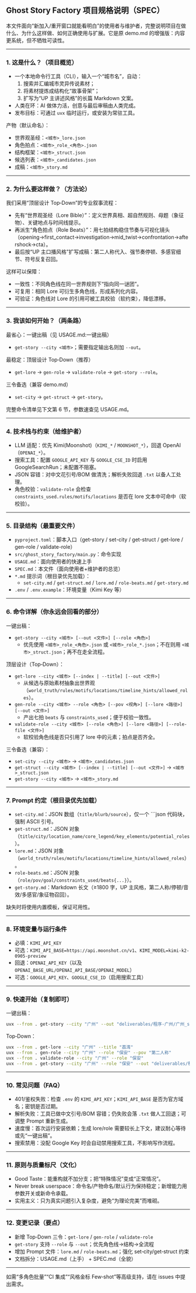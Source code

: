 ## Ghost Story Factory 项目规格说明（SPEC）

本文件面向“新加入/重开窗口就能看明白”的使用者与维护者，完整说明项目在做什么、为什么这样做、如何正确使用与扩展。它是原 demo.md 的增强版：内容更系统，但不牺牲可读性。

---

### 1. 这是什么？（项目概览）

- 一个本地命令行工具（CLI），输入一个“城市名”，自动：
  1) 搜索并汇编城市灵异传说素材；
  2) 将素材提炼成结构化“故事骨架”；
  3) 扩写为“UP 主讲述风格”的长篇 Markdown 文案。
- 人类在环：AI 做体力活，创意与最后审稿由人类完成。
- 发布目标：可通过 `uvx` 临时运行，或安装为常驻工具。

产物（默认命名）：
- 世界观圣经：`<城市>_lore.json`
- 角色拍点：`<城市>_role_<角色>.json`
- 结构框架：`<城市>_struct.json`
- 候选列表：`<城市>_candidates.json`
- 成稿：`<城市>_story.md`

---

### 2. 为什么要这样做？（方法论）

我们采用“顶层设计 Top‑Down”的专业叙事流程：
- 先有“世界观圣经（Lore Bible）”：定义世界真相、超自然规则、母题（象征物）、关键地点与时间线提示。
- 再派生“角色拍点（Role Beats）”：用七拍结构稳住节奏与可视化镜头（opening→first_contact→investigation→mid_twist→confrontation→aftershock→cta）。
- 最后按“UP 主口播风格”扩写成稿：第二人称代入、强节奏停顿、多感官细节、符号反复召回。

这样可以保障：
- 一致性：不同角色线在同一世界规则下“指向同一谜团”。
- 可复用：相同 Lore 可衍生多角色线，形成系列化内容。
- 可验证：角色线对 Lore 的引用可被工具校验（软约束），降低漂移。

---

### 3. 我该如何开始？（两条路）

最省心：一键出稿（见 USAGE.md:一键出稿）
- `get-story --city <城市>`；需要指定输出名则加 `--out`。

最稳定：顶层设计 Top‑Down（推荐）
- `get-lore` → `gen-role` → `validate-role` → `get-story --role`。

三令备选（兼容 demo.md）
- `set-city` → `get-struct` → `get-story`。

完整命令清单见下文第 6 节，参数速查见 USAGE.md。

---

### 4. 技术栈与约束（给维护者）

- LLM 适配：优先 Kimi(Moonshot)（`KIMI_*` / `MOONSHOT_*`），回退 OpenAI（`OPENAI_*`）。
- 搜索工具：配置 `GOOGLE_API_KEY` 与 `GOOGLE_CSE_ID` 时启用 GoogleSearchRun；未配置不阻塞。
- JSON 容错：对中文花引号/BOM 做清洗；解析失败回退 `.txt` 以备人工处理。
- 角色校验：`validate-role` 会检查 `constraints_used.rules/motifs/locations` 是否在 lore 文本中可命中（软校验）。

---

### 5. 目录结构（最重要文件）

- `pyproject.toml`：脚本入口（get-story / set-city / get-struct / get-lore / gen-role / validate-role）
- `src/ghost_story_factory/main.py`：命令实现
- `USAGE.md`：面向使用者的快速上手
- `SPEC.md`：本文件（面向使用者+维护者的总览）
- `*.md` 提示词（根目录优先加载）：
  - `set-city.md` / `get-struct.md` / `lore.md` / `role-beats.md` / `get-story.md`
- `.env` / `.env.example`：环境变量（Kimi Key 等）

---

### 6. 命令详解（你永远会回看的部分）

一键出稿：
- `get-story --city <城市> [--out <文件>] [--role <角色>]`
  - 优先使用 `<城市>_role_<角色>.json` 或 `<城市>_role_*.json`；不在则用 `<城市>_struct.json`；再不在走全流程。

顶层设计（Top‑Down）：
- `get-lore --city <城市> [--index | --title] [--out <文件>]`
  - 从候选与原始素材抽象出世界观（`world_truth/rules/motifs/locations/timeline_hints/allowed_roles`）。
- `gen-role --city <城市> --role <角色> [--pov <视角>] [--lore <路径>] [--out <文件>]`
  - 产出七拍 `beats` 与 `constraints_used`；便于校验一致性。
- `validate-role --city <城市> [--role <角色>] [--lore <路径>] [--role-file <文件>]`
  - 软校验角色线是否只引用了 lore 中的元素；拍点是否齐全。

三令备选（兼容）：
- `set-city --city <城市>` → `<城市>_candidates.json`
- `get-struct --city <城市> [--index | --title] [--out <文件>]` → `<城市>_struct.json`
- `get-story --city <城市>` → `<城市>_story.md`

---

### 7. Prompt 约定（根目录优先加载）

- `set-city.md`：JSON 数组（`title/blurb/source`），仅一个 ```json 代码块，强制 ASCII 引号。
- `get-struct.md`：JSON 对象（`title/city/location_name/core_legend/key_elements/potential_roles`）。
- `lore.md`：JSON 对象（`world_truth/rules/motifs/locations/timeline_hints/allowed_roles`）。
- `role-beats.md`：JSON 对象（`role/pov/goal/constraints_used/beats{...}`）。
- `get-story.md`：Markdown 长文（≥1800 字，UP 主风格，第二人称/停顿/音效/多感官/象征物召回）。

缺失时将使用内置模板，保证可用性。

---

### 8. 环境变量与运行条件

- 必填：`KIMI_API_KEY`
- 可选：`KIMI_API_BASE=https://api.moonshot.cn/v1`、`KIMI_MODEL=kimi-k2-0905-preview`
- 回退：`OPENAI_API_KEY`（以及 `OPENAI_BASE_URL/OPENAI_API_BASE/OPENAI_MODEL`）
- 可选：`GOOGLE_API_KEY`、`GOOGLE_CSE_ID`（启用搜索工具）

---

### 9. 快速开始（复制即可）

一键出稿：
```bash
uvx --from . get-story --city "广州" --out "deliverables/程序-广州/广州_story.md"
```

Top‑Down：
```bash
uvx --from . get-lore --city "广州" --title "荔湾"
uvx --from . gen-role --city "广州" --role "保安" --pov "第二人称"
uvx --from . validate-role --city "广州" --role "保安"
uvx --from . get-story --city "广州" --role "保安" --out "deliverables/程序-广州/广州_story.md"
```

---

### 10. 常见问题（FAQ）

- 401/鉴权失败：检查 `.env` 的 `KIMI_API_KEY`；`KIMI_API_BASE` 是否为官方域名；密钥是否过期。
- 解析失败：工具已做中文引号/BOM 容错；仍失败会落 `.txt` 做人工回退；可调整 Prompt 重新生成。
- 速度慢：首次运行安装依赖；生成 lore/role 需要较长上下文，建议耐心等待或先“一键出稿”。
- 搜索禁用：没配 Google Key 时会自动禁用搜索工具，不影响写作流程。

---

### 11. 原则与质量标尺（文化）

- Good Taste：能重构就不加分支；把“特殊情况”变成“正常情况”。
- Never break userspace：命令名/产物命名/默认行为保持稳定；新增能力用参数开关或新命令承载。
- 实用主义：只为真实问题引入复杂度，避免“为理论完美”而堆砌。

---

### 12. 变更记录（要点）

- 新增 Top‑Down 三令：`get-lore` / `gen-role` / `validate-role`
- `get-story` 支持 `--role` 与 `--out`；优先角色线→结构→全流程
- 增加 Prompt 文件：`lore.md` / `role-beats.md`；强化 set‑city/get‑struct 约束
- 文档拆分：USAGE.md（上手） + SPEC.md（全貌）

---

如需“多角色批量”“CI 集成”“风格金标 Few‑shot”等高级支持，请在 issues 中提出需求。
